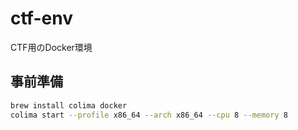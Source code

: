# ctf-env

CTF用のDocker環境

## 事前準備

```bash
brew install colima docker
colima start --profile x86_64 --arch x86_64 --cpu 8 --memory 8
```
